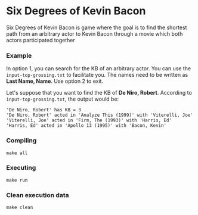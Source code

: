 # Six Degrees of Kevin Bacon
Six Degrees of Kevin Bacon is game where the goal is to find the shortest path from an arbitrary actor to Kevin Bacon through a movie which both actors participated together

### Example
In option 1, you can search for the KB of an arbitrary actor. You can use the ```input-top-grossing.txt``` to facilitate you. The names need to be written as **Last Name, Name**.
Use option 2 to exit.

Let's suppose that you want to find the KB of **De Niro, Robert**. According to ```input-top-grossing.txt```, the output would be:
```
'De Niro, Robert' has KB = 3
'De Niro, Robert' acted in 'Analyze This (1999)' with 'Viterelli, Joe'
'Viterelli, Joe' acted in 'Firm, The (1993)' with 'Harris, Ed'
'Harris, Ed' acted in 'Apollo 13 (1995)' with 'Bacon, Kevin'
```


### Compiling
```
make all

```
### Executing
```
make run

```

### Clean execution data
```
make clean

```
